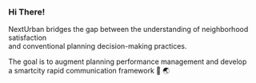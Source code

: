 ### Hi There!

NextUrban bridges the gap between the understanding of neighborhood satisfaction      
and conventional planning decision-making practices.


The goal is to augment planning performance management and develop     
a smartcity rapid communication framework 📲 🌏

<!--
**NextUrban/NextUrban** is a ✨ _special_ ✨ repository because its `README.md` (this file) appears on your GitHub profile.

